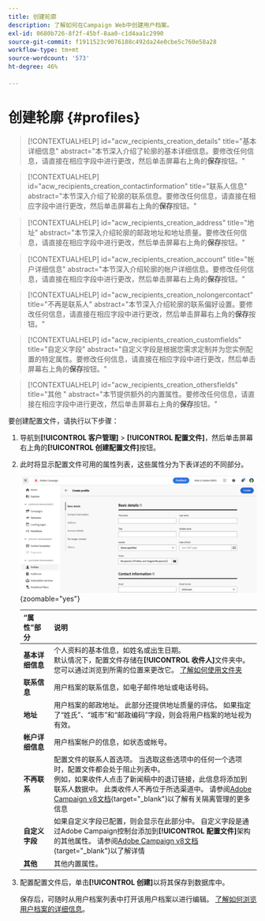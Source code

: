 ```yaml
---
title: 创建轮廓
description: 了解如何在Campaign Web中创建用户档案。
exl-id: 0680b726-8f2f-45bf-8aa0-c1d4aa1c2990
source-git-commit: f1911523c9076188c492da24e0cbe5c760e58a28
workflow-type: tm+mt
source-wordcount: '573'
ht-degree: 46%

---
```


# 创建轮廓 {#profiles}

>[!CONTEXTUALHELP]
>id="acw_recipients_creation_details"
>title="基本详细信息"
>abstract="本节深入介绍了轮廓的基本详细信息。要修改任何信息，请直接在相应字段中进行更改，然后单击屏幕右上角的&#x200B;**保存**&#x200B;按钮。"

>[!CONTEXTUALHELP]
>id="acw_recipients_creation_contactinformation"
>title="联系人信息"
>abstract="本节深入介绍了轮廓的联系信息。要修改任何信息，请直接在相应字段中进行更改，然后单击屏幕右上角的&#x200B;**保存**&#x200B;按钮。"

>[!CONTEXTUALHELP]
>id="acw_recipients_creation_address"
>title="地址"
>abstract="本节深入介绍轮廓的邮政地址和地址质量。要修改任何信息，请直接在相应字段中进行更改，然后单击屏幕右上角的&#x200B;**保存**&#x200B;按钮。"

>[!CONTEXTUALHELP]
>id="acw_recipients_creation_account"
>title="帐户详细信息"
>abstract="本节深入介绍轮廓的帐户详细信息。要修改任何信息，请直接在相应字段中进行更改，然后单击屏幕右上角的&#x200B;**保存**&#x200B;按钮。"

>[!CONTEXTUALHELP]
>id="acw_recipients_creation_nolongercontact"
>title="不再是联系人"
>abstract="本节深入介绍轮廓的联系偏好设置。要修改任何信息，请直接在相应字段中进行更改，然后单击屏幕右上角的&#x200B;**保存**&#x200B;按钮。"

>[!CONTEXTUALHELP]
>id="acw_recipients_creation_customfields"
>title="自定义字段"
>abstract="自定义字段是根据您需求定制并为您实例配置的特定属性。要修改任何信息，请直接在相应字段中进行更改，然后单击屏幕右上角的&#x200B;**保存**&#x200B;按钮。"

>[!CONTEXTUALHELP]
>id="acw_recipients_creation_othersfields"
>title="其他 "
>abstract="本节提供额外的内置属性。要修改任何信息，请直接在相应字段中进行更改，然后单击屏幕右上角的&#x200B;**保存**&#x200B;按钮。"

要创建配置文件，请执行以下步骤：

1. 导航到&#x200B;**[!UICONTROL 客户管理]** > **[!UICONTROL 配置文件]**，然后单击屏幕右上角的&#x200B;**[!UICONTROL 创建配置文件]**&#x200B;按钮。

1. 此时将显示配置文件可用的属性列表，这些属性分为下表详述的不同部分。

   ![显示配置文件可用属性列表的屏幕截图，这些属性按章节](assets/create-profile.png){zoomable="yes"}

   | “属性”部分 | 说明 |
   |  ---  |  ---  |
   | **基本详细信息** | 个人资料的基本信息，如姓名或出生日期。<br/>默认情况下，配置文件存储在&#x200B;**[!UICONTROL 收件人]**&#x200B;文件夹中。 您可以通过浏览到所需的位置来更改它。 [了解如何使用文件夹](../get-started/permissions.md#folders) |
   | **联系信息** | 用户档案的联系信息，如电子邮件地址或电话号码。 |
   | **地址** | 用户档案的邮政地址。 此部分还提供地址质量的评估。 如果指定了“姓氏”、“城市”和“邮政编码”字段，则会将用户档案的地址视为有效。 |
   | **帐户详细信息** | 用户档案帐户的信息，如状态或帐号。 |
   | **不再联系** | 配置文件的联系人首选项。 当选取这些选项中的任何一个选项时，配置文件都会处于阻止列表中。<br/>例如，如果收件人点击了新闻稿中的退订链接，此信息将添加到联系人数据中。 此类收件人不再位于所选渠道中。 请参阅[Adobe Campaign v8文档](https://experienceleague.adobe.com/docs/campaign/campaign-v8/send/failures/quarantines.html){target="_blank"}以了解有关隔离管理的更多信息 |
   | **自定义字段** | 如果自定义字段已配置，则会显示在此部分中。 自定义字段是通过Adobe Campaign控制台添加到&#x200B;**[!UICONTROL 配置文件]**&#x200B;架构的其他属性。 请参阅[Adobe Campaign v8文档](https://experienceleague.adobe.com/docs/campaign/campaign-v8/developer/shemas-forms/extend-schema.html){target="_blank"}以了解详情 |
   | **其他** | 其他内置属性。 |

1. 配置配置文件后，单击&#x200B;**[!UICONTROL 创建]**&#x200B;以将其保存到数据库中。

   保存后，可随时从用户档案列表中打开该用户档案以进行编辑。 [了解如何浏览用户档案的详细信息](profile-view.md)。